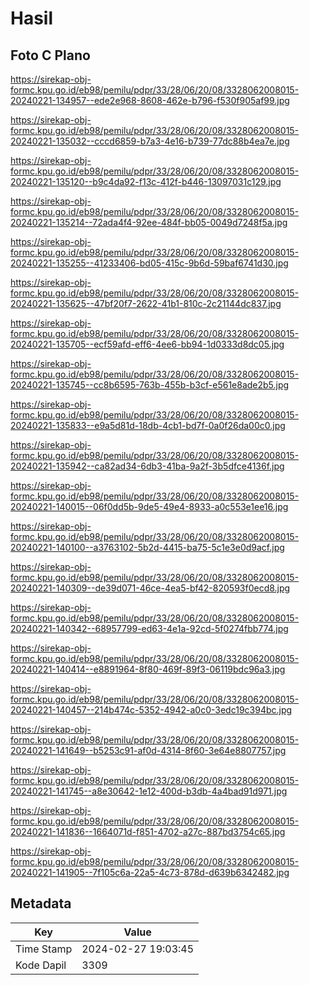 # Hasil

## Foto C Plano

https://sirekap-obj-formc.kpu.go.id/eb98/pemilu/pdpr/33/28/06/20/08/3328062008015-20240221-134957--ede2e968-8608-462e-b796-f530f905af99.jpg

https://sirekap-obj-formc.kpu.go.id/eb98/pemilu/pdpr/33/28/06/20/08/3328062008015-20240221-135032--cccd6859-b7a3-4e16-b739-77dc88b4ea7e.jpg

https://sirekap-obj-formc.kpu.go.id/eb98/pemilu/pdpr/33/28/06/20/08/3328062008015-20240221-135120--b9c4da92-f13c-412f-b446-13097031c129.jpg

https://sirekap-obj-formc.kpu.go.id/eb98/pemilu/pdpr/33/28/06/20/08/3328062008015-20240221-135214--72ada4f4-92ee-484f-bb05-0049d7248f5a.jpg

https://sirekap-obj-formc.kpu.go.id/eb98/pemilu/pdpr/33/28/06/20/08/3328062008015-20240221-135255--41233406-bd05-415c-9b6d-59baf6741d30.jpg

https://sirekap-obj-formc.kpu.go.id/eb98/pemilu/pdpr/33/28/06/20/08/3328062008015-20240221-135625--47bf20f7-2622-41b1-810c-2c21144dc837.jpg

https://sirekap-obj-formc.kpu.go.id/eb98/pemilu/pdpr/33/28/06/20/08/3328062008015-20240221-135705--ecf59afd-eff6-4ee6-bb94-1d0333d8dc05.jpg

https://sirekap-obj-formc.kpu.go.id/eb98/pemilu/pdpr/33/28/06/20/08/3328062008015-20240221-135745--cc8b6595-763b-455b-b3cf-e561e8ade2b5.jpg

https://sirekap-obj-formc.kpu.go.id/eb98/pemilu/pdpr/33/28/06/20/08/3328062008015-20240221-135833--e9a5d81d-18db-4cb1-bd7f-0a0f26da00c0.jpg

https://sirekap-obj-formc.kpu.go.id/eb98/pemilu/pdpr/33/28/06/20/08/3328062008015-20240221-135942--ca82ad34-6db3-41ba-9a2f-3b5dfce4136f.jpg

https://sirekap-obj-formc.kpu.go.id/eb98/pemilu/pdpr/33/28/06/20/08/3328062008015-20240221-140015--06f0dd5b-9de5-49e4-8933-a0c553e1ee16.jpg

https://sirekap-obj-formc.kpu.go.id/eb98/pemilu/pdpr/33/28/06/20/08/3328062008015-20240221-140100--a3763102-5b2d-4415-ba75-5c1e3e0d9acf.jpg

https://sirekap-obj-formc.kpu.go.id/eb98/pemilu/pdpr/33/28/06/20/08/3328062008015-20240221-140309--de39d071-46ce-4ea5-bf42-820593f0ecd8.jpg

https://sirekap-obj-formc.kpu.go.id/eb98/pemilu/pdpr/33/28/06/20/08/3328062008015-20240221-140342--68957799-ed63-4e1a-92cd-5f0274fbb774.jpg

https://sirekap-obj-formc.kpu.go.id/eb98/pemilu/pdpr/33/28/06/20/08/3328062008015-20240221-140414--e8891964-8f80-469f-89f3-06119bdc96a3.jpg

https://sirekap-obj-formc.kpu.go.id/eb98/pemilu/pdpr/33/28/06/20/08/3328062008015-20240221-140457--214b474c-5352-4942-a0c0-3edc19c394bc.jpg

https://sirekap-obj-formc.kpu.go.id/eb98/pemilu/pdpr/33/28/06/20/08/3328062008015-20240221-141649--b5253c91-af0d-4314-8f60-3e64e8807757.jpg

https://sirekap-obj-formc.kpu.go.id/eb98/pemilu/pdpr/33/28/06/20/08/3328062008015-20240221-141745--a8e30642-1e12-400d-b3db-4a4bad91d971.jpg

https://sirekap-obj-formc.kpu.go.id/eb98/pemilu/pdpr/33/28/06/20/08/3328062008015-20240221-141836--1664071d-f851-4702-a27c-887bd3754c65.jpg

https://sirekap-obj-formc.kpu.go.id/eb98/pemilu/pdpr/33/28/06/20/08/3328062008015-20240221-141905--7f105c6a-22a5-4c73-878d-d639b6342482.jpg


## Metadata

| Key        | Value               |
| ---------- | ------------------- |
| Time Stamp | 2024-02-27 19:03:45 |
| Kode Dapil | 3309                |



